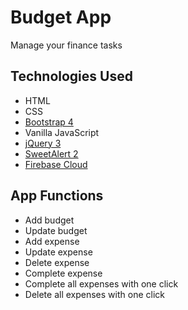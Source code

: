 # Budget App
Manage your finance tasks

## Technologies Used
* HTML
* CSS
* [Bootstrap 4](https://getbootstrap.com/)
* Vanilla JavaScript
* [jQuery 3](https://jquery.com/)
* [SweetAlert 2](https://sweetalert2.github.io/)
* [Firebase Cloud](https://firebase.google.com/)

## App Functions
* Add budget
* Update budget
* Add expense
* Update expense
* Delete expense
* Complete expense
* Complete all expenses with one click
* Delete all expenses with one click
